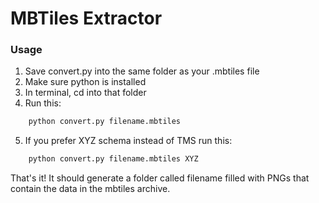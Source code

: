 
# MBTiles Extractor

### Usage

1) Save convert.py into the same folder as your .mbtiles file
2) Make sure python is installed
3) In terminal, cd into that folder
4) Run this:

```python
    python convert.py filename.mbtiles
```

5) If you prefer XYZ schema instead of TMS run this:

```python
    python convert.py filename.mbtiles XYZ
```

That's it! It should generate a folder called filename filled with PNGs that contain the data in the mbtiles archive.